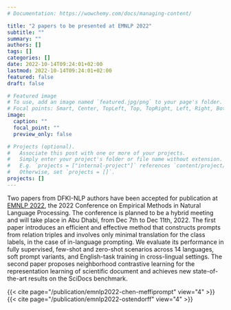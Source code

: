```yaml
---
# Documentation: https://wowchemy.com/docs/managing-content/

title: "2 papers to be presented at EMNLP 2022"
subtitle: ""
summary: ""
authors: []
tags: []
categories: []
date: 2022-10-14T09:24:01+02:00
lastmod: 2022-10-14T09:24:01+02:00
featured: false
draft: false

# Featured image
# To use, add an image named `featured.jpg/png` to your page's folder.
# Focal points: Smart, Center, TopLeft, Top, TopRight, Left, Right, BottomLeft, Bottom, BottomRight.
image:
  caption: ""
  focal_point: ""
  preview_only: false

# Projects (optional).
#   Associate this post with one or more of your projects.
#   Simply enter your project's folder or file name without extension.
#   E.g. `projects = ["internal-project"]` references `content/project/deep-learning/index.md`.
#   Otherwise, set `projects = []`.
projects: []
---
```


Two papers from DFKI-NLP authors have been accepted for publication at [EMNLP 2022](https://2022.emnlp.org/), the 2022 Conference on Empirical Methods in Natural Language Processing. The conference is planned to be a hybrid meeting and will take place in Abu Dhabi, from Dec 7th to Dec 11th, 2022. The first paper introduces an efficient and effective method that constructs prompts from relation triples and involves only minimal translation for the class labels, in the case of in-language prompting. We evaluate its performance in fully supervised, few-shot and zero-shot scenarios across 14 languages, soft prompt variants, and English-task training in cross-lingual settings. The second paper proposes neighborhood contrastive learning for the representation learning of scientific document and achieves new state-of-the-art results on the SciDocs benchmark.

{{< cite page="/publication/emnlp2022-chen-meffiprompt" view="4" >}}
{{< cite page="/publication/emnlp2022-ostendorff" view="4" >}}
